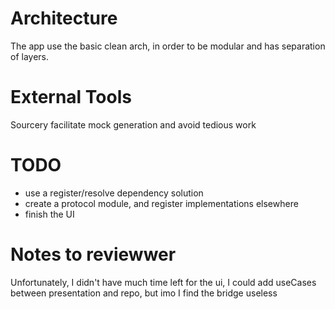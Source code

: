 # Architecture

The app use the basic clean arch, in order to be modular and has separation of layers.

# External Tools
Sourcery facilitate mock generation and avoid tedious work

# TODO
 - use a register/resolve dependency solution
 - create a protocol module, and register implementations elsewhere
 - finish the UI

# Notes to reviewwer
Unfortunately, I didn't have much time left for the ui,
I could add useCases between presentation and repo, but imo I find the bridge useless
